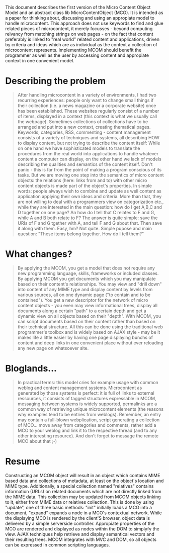 This document describes the first version of the Micro Content Object Model and an abstract class lib MicroContentObject (MCO). It is intended as a paper for thinking about, discussing and using an appropiate model to handle microcontent. This approach does not use keywords to find and glue related pieces of microcontent, it merely focusses - beyond computing relvancy from matching strings on web pages - on the fact that content preferably is linked to "real world" related content and applications, driven by criteria and ideas which are as individual as the context a collection of microcontent represents. Implementing MCOM should benefit the programmer as well as the user by accessing content and appropiate context in one convenient model.
# Describing the problem #
> After handling microcontent in a variety of environments, I had two recurring experiences: people only want to change small things if their collection (i.e. a news magazine or a corporate website) once has been established. These websites regularly consist of a number of items, displayed in a context (this context is what we usually call the webpage). Sometimes collections of collections have to be arranged and put into a new context, creating thematical pages. Keywords, categories, RSS, commenting - content management consists of a variety of techniques and systems, all describing HOW to display content, but not trying to describe the content itself: While on one hand we have sophisticated models to translate the procedures from the real world into applications to handle whatever content a computer can display, on the other hand we lack of models describing the qualities and semantics of the content itself. Don't panic - this is far from the point of making a program conscious of its tasks. But we are moving one step into the semantics of micro content objects: the relations (here: links from and to) with other micro content objects is made part of the object's properties. In simple words: people always wish to combine and update as well content as application applying their own ideas and criteria. More than that, they are not willing to deal with a programmers view on categorization etc., while they are interested in the main question: how do I get A,B,C and D together on one page? An how do I tell that C relates to F and G, while A and B both relate to F? The answer is quite simple: save the URIs of F and G tgether with A, and tell F and G about that. Then save it along with them. Easy, hm? Not quite. Simple pupose and main question: "These items belong together. How do I tell them?"

# What changes? #
> By applying the MCOM, you get a model that does not require any new programming language, skills, frameworks or included classes. By applying MCOM you get documents which you may manipulate based on their content's relationships. You may view and "drill down" into content of any MIME type and display content by levels from various sources, all on one dynamic page ("to contain and to be contained"). You get a new descriptor for the network of micro content objects - you even may view informational trees, display all documents along a certain "path" to a certain depth and get a dynamic view on all objects based on their "depth". With MCOM, you can script documents based on their content rather than based on their technical structure. All this can be done using the traditional web programmer's toolbox and is widely based on AJAX style - may be it makes  life a little easier by having one page displaying bunchs of content and deep links in one convenient place without ever reloading any new page on whatsoever site.

# Bloglands... #
> In practical terms: this model cries for example usage with common weblog and content management systems. Microcontent as generated by those systems is perfect: it is full of links to external ressources, it consists of tagged structures expressable in MCOM, messaging between systems is widely supported, permalinks are a common way of retrieving unique microcontent elements (the reasons why examples tend to be entries from weblogs). Remember, an entry may contain a full-blown webplication, script generating a collection of MCO... move away from categories and comments, rather add a MCO to your weblog and link it to the respective thread (and to any other interesting resource). And don't forget to message the remote MCO about that ;-)

# Resume #
Constructing an MCOM object will result in an object which contains MIME based data and collections of metadata, at least on the object's location and MIME type. Additionally, a special collection named "relatives" contains information (URLs) on related documents which are not directly linked from the MIME data. This collection may be updated from MCOM objects linking to it, either from MIME data or relatives collection. This is done by using "update", one of three basic methods: "init" initially loads a MCO into a document, "expand" expands a node in a MCO's contextual network. While the displaying MCO is rendered by the client'S browser, object data is delivered by a simple serverside controller. Appropiate properties of the MCO are rendered and displayed as nodes within the DOM to simplyfy the view.  AJAX techniques help retrieve and display semantical vectors and their resulting trees. MCOM integrates with MVC and DOM, so all objects can be expressed in common scripting languages.